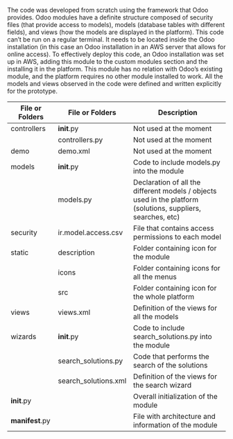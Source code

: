 The code was developed from scratch using the framework that Odoo provides. Odoo modules have a definite structure composed of security files (that provide access to models), models (database tables with different fields), and views (how the models are displayed in the platform). This code can’t be run on a regular terminal. It needs to be located inside the Odoo installation (in this case an Odoo installation in an AWS server that allows for online access). To effectively deploy this code, an Odoo installation was set up in AWS, adding this module to the custom modules section and the installing it in the platform. This module has no relation with Odoo’s existing module, and the platform requires no other module installed to work. All the models and views observed in the code were defined and written explicitly for the prototype.

| File or Folders  | File or Folders         | Description                                                    |
|------------------|-------------------------|----------------------------------------------------------------|
| controllers      | __init__.py             | Not used at the moment                                         |
|                  | controllers.py          | Not used at the moment                                         |
| demo             | demo.xml                | Not used at the moment                                         |
| models           | __init__.py             | Code to include models.py into the module                      |
|                  | models.py               | Declaration of all the different models / objects used in the platform (solutions, suppliers, searches, etc) |
| security         | ir.model.access.csv     | File that contains access permissions to each model            |
| static           | description             | Folder containing icon for the module                          |
|                  | icons                   | Folder containing icons for all the menus                      |
|                  | src                     | Folder containing icon for the whole platform                  |
| views            | views.xml               | Definition of the views for all the models                     |
| wizards          | __init__.py             | Code to include search_solutions.py into the module            |
|                  | search_solutions.py     | Code that performs the search of the solutions                 |
|                  | search_solutions.xml    | Definition of the views for the search wizard                  |
| __init__.py      |                         | Overall initialization of the module                           |
| __manifest__.py  |                         | File with architecture and information of the module           |
